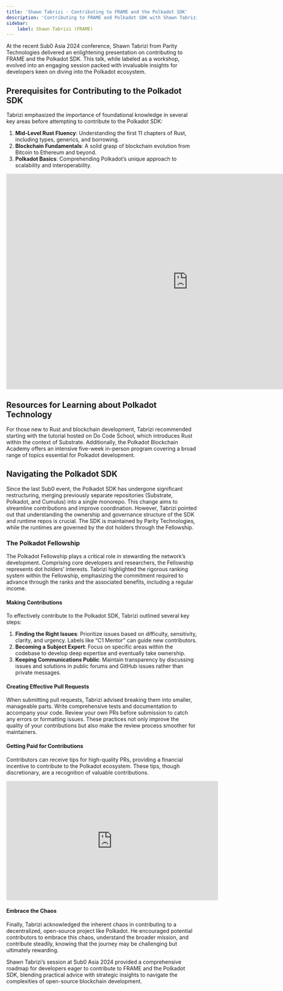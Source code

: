 ```yaml
---
title: 'Shawn Tabrizi - Contributing to FRAME and the Polkadot SDK'
description: 'Contributing to FRAME and Polkadot SDK with Shawn Tabrizi at Sub0 Asia 2024. Discover prerequisites, resources, Polkadot Fellowship insights...'
sidebar:
    label: Shawn Tabrizi (FRAME)
---
```


At the recent Sub0 Asia 2024 conference, Shawn Tabrizi from Parity Technologies delivered an enlightening presentation on contributing to FRAME and the Polkadot SDK. This talk, while labeled as a workshop, evolved into an engaging session packed with invaluable insights for developers keen on diving into the Polkadot ecosystem.

Prerequisites for Contributing to the Polkadot SDK
--------------------------------------------------

Tabrizi emphasized the importance of foundational knowledge in several key areas before attempting to contribute to the Polkadot SDK:

1. **Mid-Level Rust Fluency**: Understanding the first 11 chapters of Rust, including types, generics, and borrowing.
2. **Blockchain Fundamentals**: A solid grasp of blockchain evolution from Bitcoin to Ethereum and beyond.
3. **Polkadot Basics**: Comprehending Polkadot’s unique approach to scalability and interoperability.

<iframe allowfullscreen="true" frameborder="0" height="569" mozallowfullscreen="true" src="https://docs.google.com/presentation/d/e/2PACX-1vSbZ8wJ9vr7tgcinOVSQsAjtykK5vVIm3x7d5MMHGY6g5dL25RezezEMzLr88p1GQ29mYcHNhud4jJe/embed?start=false&loop=false&delayms=60000" webkitallowfullscreen="true" width="960"></iframe>

Resources for Learning about Polkadot Technology
------------------------------------------------

For those new to Rust and blockchain development, Tabrizi recommended starting with the tutorial hosted on Do Code School, which introduces Rust within the context of Substrate. Additionally, the Polkadot Blockchain Academy offers an intensive five-week in-person program covering a broad range of topics essential for Polkadot development.

Navigating the Polkadot SDK
---------------------------

Since the last Sub0 event, the Polkadot SDK has undergone significant restructuring, merging previously separate repositories (Substrate, Polkadot, and Cumulus) into a single monorepo. This change aims to streamline contributions and improve coordination. However, Tabrizi pointed out that understanding the ownership and governance structure of the SDK and runtime repos is crucial. The SDK is maintained by Parity Technologies, while the runtimes are governed by the dot holders through the Fellowship.

### The Polkadot Fellowship

The Polkadot Fellowship plays a critical role in stewarding the network’s development. Comprising core developers and researchers, the Fellowship represents dot holders’ interests. Tabrizi highlighted the rigorous ranking system within the Fellowship, emphasizing the commitment required to advance through the ranks and the associated benefits, including a regular income.

#### Making Contributions

To effectively contribute to the Polkadot SDK, Tabrizi outlined several key steps:

1. **Finding the Right Issues**: Prioritize issues based on difficulty, sensitivity, clarity, and urgency. Labels like “C1 Mentor” can guide new contributors.
2. **Becoming a Subject Expert**: Focus on specific areas within the codebase to develop deep expertise and eventually take ownership.
3. **Keeping Communications Public**: Maintain transparency by discussing issues and solutions in public forums and GitHub issues rather than private messages.

#### Creating Effective Pull Requests

When submitting pull requests, Tabrizi advised breaking them into smaller, manageable parts. Write comprehensive tests and documentation to accompany your code. Review your own PRs before submission to catch any errors or formatting issues. These practices not only improve the quality of your contributions but also make the review process smoother for maintainers.

#### Getting Paid for Contributions

Contributors can receive tips for high-quality PRs, providing a financial incentive to contribute to the Polkadot ecosystem. These tips, though discretionary, are a recognition of valuable contributions.

<iframe allow="accelerometer; autoplay; clipboard-write; encrypted-media; gyroscope; picture-in-picture; web-share" allowfullscreen="" frameborder="0" height="315" referrerpolicy="strict-origin-when-cross-origin" src="https://www.youtube.com/embed/Dxx96ZAXL2c?si=vFubVEmtZ8EMqmdT" title="YouTube video player" width="560"></iframe>

#### Embrace the Chaos

Finally, Tabrizi acknowledged the inherent chaos in contributing to a decentralized, open-source project like Polkadot. He encouraged potential contributors to embrace this chaos, understand the broader mission, and contribute steadily, knowing that the journey may be challenging but ultimately rewarding.

Shawn Tabrizi’s session at Sub0 Asia 2024 provided a comprehensive roadmap for developers eager to contribute to FRAME and the Polkadot SDK, blending practical advice with strategic insights to navigate the complexities of open-source blockchain development.